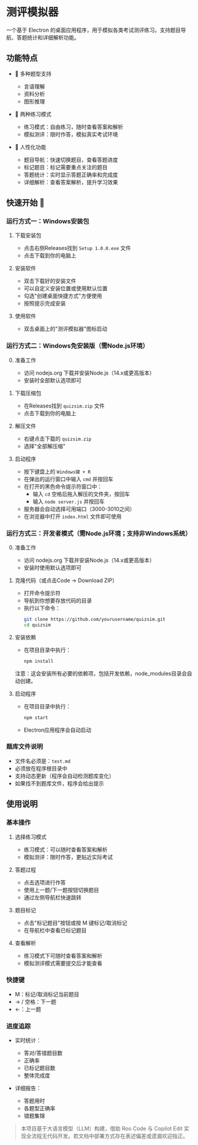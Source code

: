 # 测评模拟器

一个基于 Electron 的桌面应用程序，用于模拟各类考试测评练习。支持题目导航、答题统计和详细解析功能。

## 功能特点

- 🎯 多种题型支持
  - 言语理解
  - 资料分析
  - 图形推理

- 📝 两种练习模式
  - 练习模式：自由练习，随时查看答案和解析
  - 模拟测评：限时作答，模拟真实考试环境

- 🎨 人性化功能
  - 题目导航：快速切换题目，查看答题进度
  - 标记题目：标记需要重点关注的题目
  - 答题统计：实时显示答题正确率和完成度
  - 详细解析：查看答案解析，提升学习效果


## 快速开始 🚀

### 运行方式一：Windows安装包

1. 下载安装包
   - 点击右侧Releases找到 `Setup 1.0.0.exe` 文件
   - 点击下载到你的电脑上

2. 安装软件
   - 双击下载好的安装文件
   - 可以自定义安装位置或使用默认位置
   - 勾选"创建桌面快捷方式"方便使用
   - 按照提示完成安装

3. 使用软件
   - 双击桌面上的"测评模拟器"图标启动


### 运行方式二：Windows免安装版（需Node.js环境）

0. 准备工作
   - 访问 nodejs.org 下载并安装Node.js（14.x或更高版本）
   - 安装时全部默认选项即可

1. 下载压缩包
   - 在Releases找到 `quizsim.zip` 文件
   - 点击下载到你的电脑上

2. 解压文件
   - 右键点击下载的 `quizsim.zip`
   - 选择"全部解压缩"

3. 启动程序
   - 按下键盘上的 `Windows键 + R`
   - 在弹出的运行窗口中输入 `cmd` 并按回车
   - 在打开的黑色命令提示符窗口中：
     * 输入 `cd` 空格后拖入解压的文件夹，按回车
     * 输入 `node server.js` 并按回车
   - 服务器会自动选择可用端口（3000-3010之间）
   - 在浏览器中打开 `index.html` 文件即可使用

### 运行方式三：开发者模式（需Node.js环境；支持非Windows系统）

0. 准备工作
   - 访问 nodejs.org 下载并安装Node.js（14.x或更高版本）
   - 安装时使用默认选项即可

1. 克隆代码（或点击Code → Download ZIP）
   - 打开命令提示符
   - 导航到你想要存放代码的目录
   - 执行以下命令：
      ```bash
      git clone https://github.com/yourusername/quizsim.git
      cd quizsim
      ```

2. 安装依赖
   - 在项目目录中执行：
      ```bash
      npm install
      ```
   注意：这会安装所有必要的依赖项，包括开发依赖，node_modules目录会自动创建。

3. 启动程序
   - 在项目目录中执行：
      ```bash
      npm start
      ```
   - Electron应用程序会自动启动


### 题库文件说明
- 文件名必须是：`test.md`
- 必须放在程序根目录中
- 支持动态更新（程序会自动检测题库变化）
- 如果找不到题库文件，程序会给出提示


## 使用说明

### 基本操作

1. 选择练习模式
   - 练习模式：可以随时查看答案和解析
   - 模拟测评：限时作答，更贴近实际考试

2. 答题过程
   - 点击选项进行作答
   - 使用上一题/下一题按钮切换题目
   - 通过左侧导航栏快速跳转

3. 题目标记
   - 点击"标记题目"按钮或按 M 键标记/取消标记
   - 在导航栏中查看已标记题目

4. 查看解析
   - 练习模式下可随时查看答案和解析
   - 模拟测评模式需要提交后才能查看

### 快捷键

- M：标记/取消标记当前题目
- → / 空格：下一题
- ←：上一题

### 进度追踪

- 实时统计：
  - 答对/答错题目数
  - 正确率
  - 已标记题目数
  - 整体完成度

- 详细报告：
  - 答题用时
  - 各题型正确率
  - 错题集锦


> 本项目基于大语言模型（LLM）构建，借助 Roo Code 与 Copilot Edit 实现全流程无代码开发。若文档中部署方式存在表述偏差或遗漏欢迎指正。